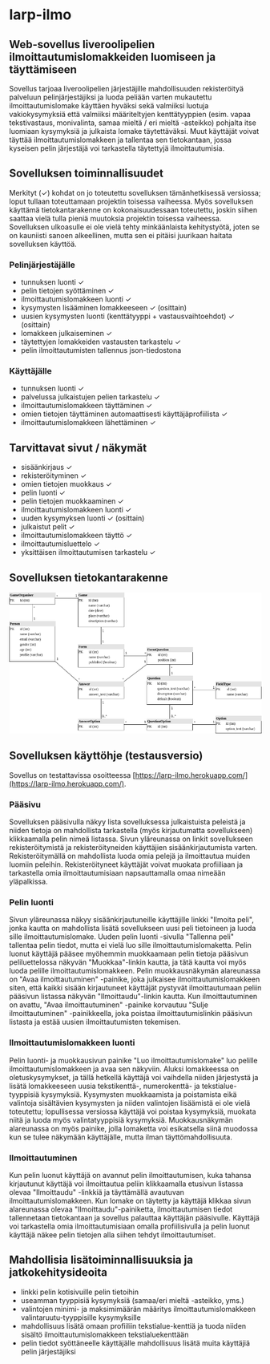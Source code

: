 # larp-ilmo

## Web-sovellus liveroolipelien ilmoittautumislomakkeiden luomiseen ja täyttämiseen

Sovellus tarjoaa liveroolipelien järjestäjille mahdollisuuden rekisteröityä palveluun pelinjärjestäjiksi ja luoda peliään varten mukautettu ilmoittautumislomake käyttäen hyväksi sekä valmiiksi luotuja vakiokysymyksiä että valmiiksi määriteltyjen kenttätyyppien (esim. vapaa tekstivastaus, monivalinta, samaa mieltä / eri mieltä -asteikko) pohjalta itse luomiaan kysymyksiä ja julkaista lomake täytettäväksi. Muut käyttäjät voivat täyttää ilmoittautumislomakkeen ja tallentaa sen tietokantaan, jossa kyseisen pelin järjestäjä voi tarkastella täytettyjä ilmoittautumisia.

## Sovelluksen toiminnallisuudet

Merkityt (&#x2713;) kohdat on jo toteutettu sovelluksen tämänhetkisessä versiossa; loput tullaan toteuttamaan projektin toisessa vaiheessa. Myös sovelluksen käyttämä tietokantarakenne on kokonaisuudessaan toteutettu, joskin siihen saattaa vielä tulla pieniä muutoksia projektin toisessa vaiheessa. Sovelluksen ulkoasulle ei ole vielä tehty minkäänlaista kehitystyötä, joten se on kauniisti sanoen alkeellinen, mutta sen ei pitäisi juurikaan haitata sovelluksen käyttöä.

### Pelinjärjestäjälle

- tunnuksen luonti &#x2713;
- pelin tietojen syöttäminen &#x2713;
- ilmoittautumislomakkeen luonti &#x2713;
- kysymysten lisääminen lomakkeeseen &#x2713; (osittain)
- uusien kysymysten luonti (kenttätyyppi + vastausvaihtoehdot) &#x2713; (osittain)
- lomakkeen julkaiseminen &#x2713;
- täytettyjen lomakkeiden vastausten tarkastelu &#x2713;
- pelin ilmoittautumisten tallennus json-tiedostona

### Käyttäjälle
- tunnuksen luonti &#x2713;
- palvelussa julkaistujen pelien tarkastelu &#x2713;
- ilmoittautumislomakkeen täyttäminen &#x2713; 
- omien tietojen täyttäminen automaattisesti käyttäjäprofiilista &#x2713;
- ilmoittautumislomakkeen lähettäminen &#x2713;

## Tarvittavat sivut / näkymät
- sisäänkirjaus &#x2713;
- rekisteröityminen &#x2713;
- omien tietojen muokkaus &#x2713;
- pelin luonti &#x2713;
- pelin tietojen muokkaaminen &#x2713;
- ilmoittautumislomakkeen luonti &#x2713;
- uuden kysymyksen luonti &#x2713; (osittain)
- julkaistut pelit &#x2713;
- ilmoittautumislomakkeen täyttö &#x2713;
- ilmoittautumisluettelo &#x2713;
- yksittäisen ilmoittautumisen tarkastelu &#x2713;

## Sovelluksen tietokantarakenne
![Database diagram](https://github.com/vmarttil/larp-ilmo/blob/main/images/larp-ilmo_2.png)

## Sovelluksen käyttöhje (testausversio)

Sovellus on testattavissa osoitteessa [https://larp-ilmo.herokuapp.com/](https://larp-ilmo.herokuapp.com/).

### Pääsivu

Sovelluksen pääsivulla näkyy lista sovelluksessa julkaistuista peleistä ja niiden tietoja on mahdollista
tarkastella (myös kirjautumatta sovellukseen) klikkaamalla pelin nimeä listassa. Sivun yläreunassa on linkit 
sovellukseen rekisteröitymistä ja rekisteröityneiden käyttäjien sisäänkirjautumista varten. Rekisteröitymällä
on mahdollista luoda omia pelejä ja ilmoittautua muiden luomiin peleihin. Rekisteröityneet käyttäjät voivat 
muokata profiiliaan ja tarkastella omia ilmoittautumisiaan napsauttamalla omaa nimeään yläpalkissa.

### Pelin luonti

Sivun yläreunassa näkyy sisäänkirjautuneille käyttäjille linkki "Ilmoita peli", jonka kautta on mahdollista lisätä
sovellukseen uusi peli tietoineen ja luoda sille ilmoittautumislomake. Uuden pelin luonti -sivulla "Tallenna peli" 
tallentaa pelin tiedot, mutta ei vielä luo sille ilmoittautumislomaketta. Pelin luonut käyttäjä pääsee myöhemmin 
muokkaamaan pelin tietoja pääsivun peliluettelossa näkyvän "Muokkaa"-linkin kautta, ja tätä kautta voi myös luoda 
pelille ilmoittautumislomakkeen. Pelin muokkausnäkymän alareunassa on "Avaa ilmoittautuminen" -painike, joka 
julkaisee ilmoittautumislomakkeen siten, että kaikki sisään kirjautuneet käyttäjät pystyvät ilmoittautumaan 
peliin pääsivun listassa näkyvän "Ilmoittaudu"-linkin kautta. Kun ilmoittautuminen on avattu, "Avaa ilmoittautuminen" 
-painike korvautuu "Sulje ilmoittautuminen" -painikkeella, joka poistaa ilmoittautumislinkin pääsivun listasta ja 
estää uusien ilmoittautumisten tekemisen.

### Ilmoittautumislomakkeen luonti

Pelin luonti- ja muokkausivun painike "Luo ilmoittautumislomake" luo pelille ilmoittautumislomakkeen ja avaa sen
näkyviin. Aluksi lomakkeessa on oletuskysymykset, ja tällä hetkellä käyttäjä voi vaihdella niiden järjestystä ja 
lisätä lomakkeeseen uusia tekstikenttä-, numerokenttä- ja tekstialue-tyyppisiä kysymyksiä. Kysymysten muokkaamista 
ja poistamista eikä valintoja sisältävien kysymysten ja niiden valintojen lisäämistä ei ole vielä toteutettu; 
lopullisessa versiossa käyttäjä voi poistaa kysymyksiä, muokata niitä ja luoda myös valintatyyppisiä kysymyksiä. 
 Muokkausnäkymän alareunassa on myös painike, jolla lomaketta voi esikatsella 
siinä muodossa kun se tulee näkymään käyttäjälle, mutta ilman täyttömahdollisuuta.

### Ilmoittautuminen

Kun pelin luonut käyttäjä on avannut pelin ilmoittautumisen, kuka tahansa kirjautunut käyttäjä voi ilmoittautua peliin 
klikkaamalla etusivun listassa olevaa "Ilmoittaudu" -linkkiä ja täyttämällä avautuvan ilmoittautumislomakkeen. Kun lomake 
on täytetty ja käyttäjä klikkaa sivun alareunassa olevaa "Ilmoittaudu"-painiketta, ilmoittautumisen tiedot tallennetaan 
tietokantaan ja sovellus palauttaa käyttäjän pääsivulle. Käyttäjä voi tarkastella omia ilmoittautumisiaan omalla profiilisivulla
ja pelin luonut käyttäjä näkee pelin tietojen alla siihen tehdyt ilmoittautumiset.

## Mahdollisia lisätoiminnallisuuksia ja jatkokehitysideoita

- linkki pelin kotisivuille pelin tietoihin
- useamman tyyppisiä kysymyksiä (samaa/eri mieltä -asteikko, yms.)
- valintojen minimi- ja maksimimäärän määritys ilmoittautumislomakkeen valintaruutu-tyyppisille kysymyksille
- mahdollisuus lisätä omaan profiiliin tekstialue-kenttiä ja tuoda niiden sisältö ilmoittautumislomakkeen tekstialuekenttään
- pelin tiedot syöttäneelle käyttäjälle mahdollisuus lisätä muita käyttäjiä pelin järjestäjiksi